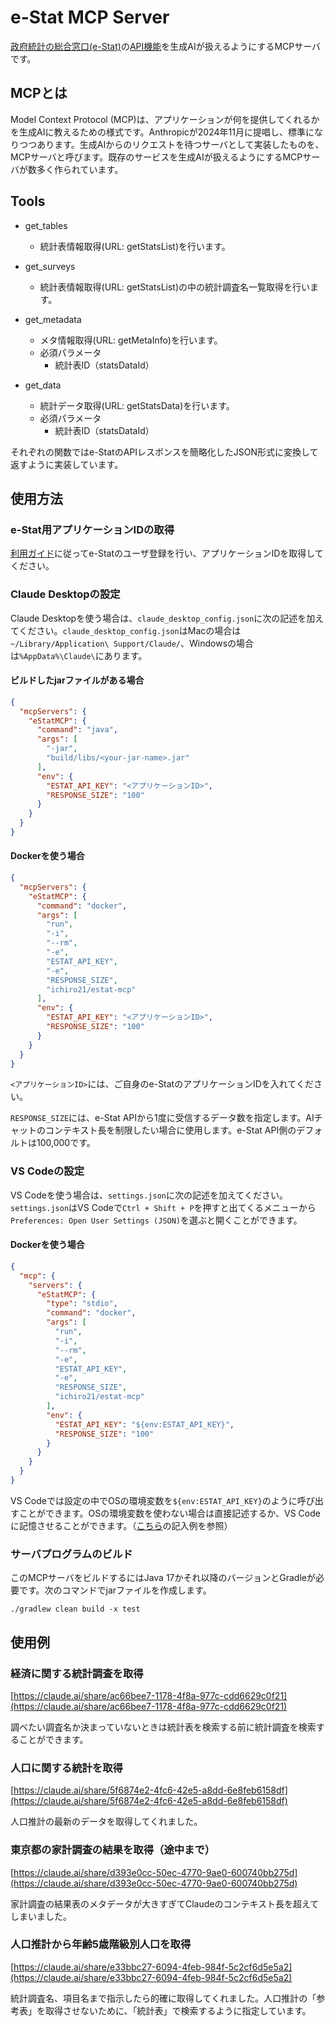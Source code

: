 # e-Stat MCP Server

[政府統計の総合窓口(e-Stat)](https://www.e-stat.go.jp/)の[API機能](https://www.e-stat.go.jp/api/)を生成AIが扱えるようにするMCPサーバです。

## MCPとは
Model Context Protocol (MCP)は、アプリケーションが何を提供してくれるかを生成AIに教えるための様式です。Anthropicが2024年11月に提唱し、標準になりつつあります。生成AIからのリクエストを待つサーバとして実装したものを、MCPサーバと呼びます。既存のサービスを生成AIが扱えるようにするMCPサーバが数多く作られています。

## Tools

* get_tables
  - 統計表情報取得(URL: getStatsList)を行います。

* get_surveys
  - 統計表情報取得(URL: getStatsList)の中の統計調査名一覧取得を行います。

* get_metadata
  - メタ情報取得(URL: getMetaInfo)を行います。
  - 必須パラメータ
    - 統計表ID（statsDataId）

* get_data
  - 統計データ取得(URL: getStatsData)を行います。
  - 必須パラメータ
    - 統計表ID（statsDataId）

それぞれの関数ではe-StatのAPIレスポンスを簡略化したJSON形式に変換して返すように実装しています。

## 使用方法

### e-Stat用アプリケーションIDの取得

[利用ガイド](https://www.e-stat.go.jp/api/api-info/api-guide)に従ってe-Statのユーザ登録を行い、アプリケーションIDを取得してください。


### Claude Desktopの設定
Claude Desktopを使う場合は、`claude_desktop_config.json`に次の記述を加えてください。`claude_desktop_config.json`はMacの場合は`~/Library/Application\ Support/Claude/`、Windowsの場合は`%AppData%\Claude\`にあります。

#### ビルドしたjarファイルがある場合

```json
{
  "mcpServers": {
    "eStatMCP": {
      "command": "java",
      "args": [
        "-jar",
        "build/libs/<your-jar-name>.jar"
      ],
      "env": {
        "ESTAT_API_KEY": "<アプリケーションID>",
        "RESPONSE_SIZE": "100"
      }
    }
  }
}
```

#### Dockerを使う場合

```json
{
  "mcpServers": {
    "eStatMCP": {
      "command": "docker",
      "args": [
        "run",
        "-i",
        "--rm",
        "-e",
        "ESTAT_API_KEY",
        "-e",
        "RESPONSE_SIZE",
        "ichiro21/estat-mcp"
      ],
      "env": {
        "ESTAT_API_KEY": "<アプリケーションID>",
        "RESPONSE_SIZE": "100"
      }
    }
  }
}
```

`<アプリケーションID>`には、ご自身のe-StatのアプリケーションIDを入れてください。

`RESPONSE_SIZE`には、e-Stat APIから1度に受信するデータ数を指定します。AIチャットのコンテキスト長を制限したい場合に使用します。e-Stat API側のデフォルトは100,000です。

### VS Codeの設定
VS Codeを使う場合は、`settings.json`に次の記述を加えてください。`settings.json`はVS Codeで`Ctrl + Shift + P`を押すと出てくるメニューから`Preferences: Open User Settings (JSON)`を選ぶと開くことができます。

#### Dockerを使う場合

```json
{
  "mcp": {
    "servers": {
      "eStatMCP": {
        "type": "stdio",
        "command": "docker",
        "args": [
          "run",
          "-i",
          "--rm",
          "-e",
          "ESTAT_API_KEY",
          "-e",
          "RESPONSE_SIZE",
          "ichiro21/estat-mcp"
        ],
        "env": {
          "ESTAT_API_KEY": "${env:ESTAT_API_KEY}",
          "RESPONSE_SIZE": "100"
        }
      }
    }
  }
}
```

VS Codeでは設定の中でOSの環境変数を`${env:ESTAT_API_KEY}`のように呼び出すことができます。OSの環境変数を使わない場合は直接記述するか、VS Codeに記憶させることができます。（[こちら](https://code.visualstudio.com/docs/copilot/chat/mcp-servers#_add-an-mcp-server-to-your-workspace)の記入例を参照）

### サーバプログラムのビルド
このMCPサーバをビルドするにはJava 17かそれ以降のバージョンとGradleが必要です。次のコマンドでjarファイルを作成します。

```shell
./gradlew clean build -x test
```


## 使用例
### 経済に関する統計調査を取得

[https://claude.ai/share/ac66bee7-1178-4f8a-977c-cdd6629c0f21](https://claude.ai/share/ac66bee7-1178-4f8a-977c-cdd6629c0f21)

調べたい調査名か決まっていないときは統計表を検索する前に統計調査を検索することができます。

### 人口に関する統計を取得

[https://claude.ai/share/5f6874e2-4fc6-42e5-a8dd-6e8feb6158df](https://claude.ai/share/5f6874e2-4fc6-42e5-a8dd-6e8feb6158df)

人口推計の最新のデータを取得してくれました。

### 東京都の家計調査の結果を取得（途中まで）

[https://claude.ai/share/d393e0cc-50ec-4770-9ae0-600740bb275d](https://claude.ai/share/d393e0cc-50ec-4770-9ae0-600740bb275d)

家計調査の結果表のメタデータが大きすぎてClaudeのコンテキスト長を超えてしまいました。

### 人口推計から年齢5歳階級別人口を取得

[https://claude.ai/share/e33bbc27-6094-4feb-984f-5c2cf6d5e5a2](https://claude.ai/share/e33bbc27-6094-4feb-984f-5c2cf6d5e5a2)

統計調査名、項目名まで指示したら的確に取得してくれました。人口推計の「参考表」を取得させないために、「統計表」で検索するように指定しています。

